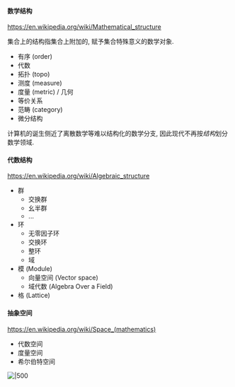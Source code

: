 
#### 数学结构

https://en.wikipedia.org/wiki/Mathematical_structure

集合上的结构指集合上附加的, 赋予集合特殊意义的数学对象. 

- 有序 (order)
- 代数
- 拓扑 (topo)
- 测度 (measure)
- 度量 (metric) / 几何
- 等价关系
- 范畴 (category)
- 微分结构

计算机的诞生侧近了离散数学等难以结构化的数学分支, 因此现代不再按*结构*划分数学领域.

#### 代数结构

https://en.wikipedia.org/wiki/Algebraic_structure

- 群
	- 交换群
	- 幺半群
	- ...
- 环
	- 无零因子环
	- 交换环
	- 整环
	- 域
- 模 (Module)
	- 向量空间 (Vector space)
	- 域代数 (Algebra Over a Field)
- 格 (Lattice)

#### 抽象空间

https://en.wikipedia.org/wiki/Space_(mathematics)

- 代数空间
- 度量空间
- 希尔伯特空间

![|500](../../attach/Pasted%20image%2020240927234012.png)